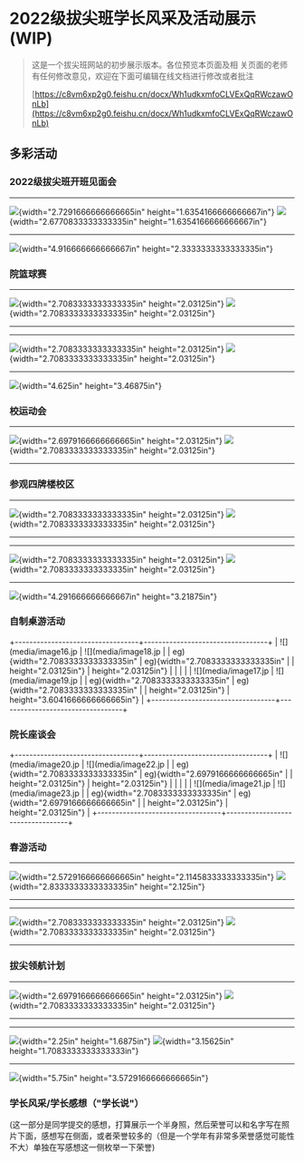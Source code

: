 # 2022级拔尖班学长风采及活动展示 (WIP)

> 这是一个拔尖班网站的初步展示版本。各位预览本页面及相
> 关页面的老师有任何修改意见，欢迎在下面可编辑在线文档进行修改或者批注
>
> [https://c8vm6xp2g0.feishu.cn/docx/Wh1udkxmfoCLVExQqRWczawOnLb](https://c8vm6xp2g0.feishu.cn/docx/Wh1udkxmfoCLVExQqRWczawOnLb)

## 多彩活动

### 2022级拔尖班开班见面会

  ------------------------------------------------------------------------------------ ------------------------------------------------------------------------------------
  ![](media/image1.jpeg){width="2.7291666666666665in" height="1.6354166666666667in"}   ![](media/image2.jpeg){width="2.6770833333333335in" height="1.6354166666666667in"}
  ------------------------------------------------------------------------------------ ------------------------------------------------------------------------------------

![](media/image3.jpeg){width="4.916666666666667in"
height="2.3333333333333335in"}

### 院篮球赛

  ------------------------------------------------------------------------- -------------------------------------------------------------------------
  ![](media/image4.jpeg){width="2.7083333333333335in" height="2.03125in"}   ![](media/image5.jpeg){width="2.7083333333333335in" height="2.03125in"}
  ------------------------------------------------------------------------- -------------------------------------------------------------------------

  ------------------------------------------------------------------------- -------------------------------------------------------------------------
  ![](media/image6.jpeg){width="2.7083333333333335in" height="2.03125in"}   ![](media/image7.jpeg){width="2.7083333333333335in" height="2.03125in"}
  ------------------------------------------------------------------------- -------------------------------------------------------------------------

![](media/image8.jpeg){width="4.625in" height="3.46875in"}

### 校运动会

  ------------------------------------------------------------------------- --------------------------------------------------------------------------
  ![](media/image9.jpeg){width="2.6979166666666665in" height="2.03125in"}   ![](media/image10.jpeg){width="2.7083333333333335in" height="2.03125in"}
  ------------------------------------------------------------------------- --------------------------------------------------------------------------

### 参观四牌楼校区

  -------------------------------------------------------------------------- --------------------------------------------------------------------------
  ![](media/image11.jpeg){width="2.7083333333333335in" height="2.03125in"}   ![](media/image12.jpeg){width="2.7083333333333335in" height="2.03125in"}
  -------------------------------------------------------------------------- --------------------------------------------------------------------------

  -------------------------------------------------------------------------- --------------------------------------------------------------------------
  ![](media/image13.jpeg){width="2.7083333333333335in" height="2.03125in"}   ![](media/image14.jpeg){width="2.7083333333333335in" height="2.03125in"}
  -------------------------------------------------------------------------- --------------------------------------------------------------------------

![](media/image15.jpeg){width="4.291666666666667in" height="3.21875in"}

### 自制桌游活动

+----------------------------------+----------------------------------+
| ![](media/image16.jp             | ![](media/image18.jp             |
| eg){width="2.7083333333333335in" | eg){width="2.7083333333333335in" |
| height="2.03125in"}              | height="2.03125in"}              |
|                                  |                                  |
| ![](media/image17.jp             | ![](media/image19.jp             |
| eg){width="2.7083333333333335in" | eg){width="2.7083333333333335in" |
| height="2.03125in"}              | height="3.6041666666666665in"}   |
+----------------------------------+----------------------------------+

### 院长座谈会

+----------------------------------+----------------------------------+
| ![](media/image20.jp             | ![](media/image22.jp             |
| eg){width="2.7083333333333335in" | eg){width="2.6979166666666665in" |
| height="2.03125in"}              | height="2.03125in"}              |
|                                  |                                  |
| ![](media/image21.jp             | ![](media/image23.jp             |
| eg){width="2.7083333333333335in" | eg){width="2.6979166666666665in" |
| height="2.03125in"}              | height="2.03125in"}              |
+----------------------------------+----------------------------------+

### 春游活动

  ------------------------------------------------------------------------------------- ------------------------------------------------------------------------
  ![](media/image24.jpeg){width="2.5729166666666665in" height="2.1145833333333335in"}   ![](media/image25.jpeg){width="2.8333333333333335in" height="2.125in"}
  ------------------------------------------------------------------------------------- ------------------------------------------------------------------------

  -------------------------------------------------------------------------- --------------------------------------------------------------------------
  ![](media/image26.jpeg){width="2.7083333333333335in" height="2.03125in"}   ![](media/image27.jpeg){width="2.7083333333333335in" height="2.03125in"}
  -------------------------------------------------------------------------- --------------------------------------------------------------------------

### 拔尖领航计划

  -------------------------------------------------------------------------- --------------------------------------------------------------------------
  ![](media/image28.jpeg){width="2.6979166666666665in" height="2.03125in"}   ![](media/image29.jpeg){width="2.7083333333333335in" height="2.03125in"}
  -------------------------------------------------------------------------- --------------------------------------------------------------------------

  ----------------------------------------------------------- --------------------------------------------------------------------------
  ![](media/image30.jpeg){width="2.25in" height="1.6875in"}   ![](media/image31.jpeg){width="3.15625in" height="1.7083333333333333in"}
  ----------------------------------------------------------- --------------------------------------------------------------------------

![](media/image32.jpeg){width="5.75in" height="3.5729166666666665in"}

### 学长风采/学长感想（"学长说"）

(这一部分是同学提交的感想，打算展示一个半身照，然后荣誉可以和名字写在照片下面，感想写在侧面，或者荣誉较多的（但是一个学年有非常多荣誉感觉可能性不大）单独在写感想这一侧枚举一下荣誉)
